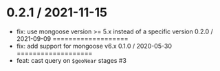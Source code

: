 0.2.1 / 2021-11-15
===================
 * fix: use mongoose version >= 5.x instead of a specific version
0.2.0 / 2021-09-09
===================
 * fix: add support for mongoose v6.x
0.1.0 / 2020-05-30
===================
 * feat: cast query on `$geoNear` stages #3
